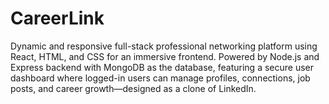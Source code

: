 # CareerLink
Dynamic and responsive full-stack professional networking platform using React, HTML, and CSS for an immersive frontend. Powered by Node.js and Express backend with MongoDB as the database, featuring a secure user dashboard where logged-in users can manage profiles, connections, job posts, and career growth—designed as a clone of LinkedIn.
